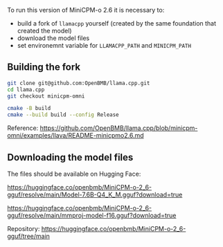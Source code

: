 


To run this version of MiniCPM-o 2.6 it is necessary to:
- build a fork of `llamacpp` yourself (created by the same foundation that created the model)
- download the model files
- set environemnt variable for `LLAMACPP_PATH` and `MINICPM_PATH`

## Building the fork

```bash
git clone git@github.com:OpenBMB/llama.cpp.git
cd llama.cpp
git checkout minicpm-omni

cmake -B build
cmake --build build --config Release
```
Reference: https://github.com/OpenBMB/llama.cpp/blob/minicpm-omni/examples/llava/README-minicpmo2.6.md


## Downloading the model files

The files should be available on Hugging Face:

https://huggingface.co/openbmb/MiniCPM-o-2_6-gguf/resolve/main/Model-7.6B-Q4_K_M.gguf?download=true

https://huggingface.co/openbmb/MiniCPM-o-2_6-gguf/resolve/main/mmproj-model-f16.gguf?download=true

Repository: https://huggingface.co/openbmb/MiniCPM-o-2_6-gguf/tree/main